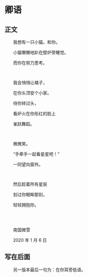 # 卿语

## 正文

　　我想有一只小猫，和你。 

　　小猫懒懒地趴在壁炉旁睡觉。 

　　而你在努力思考。

<br>

　　我会悄悄让橘子， 

　　在你头顶安个小家。

　　待你转过头，

　　看炉火在你彤红的脸上

　　雀跃舞蹈。

<br>

　　微微笑。

　　“手牵手一起看星星吧！”

　　一同望向窗外。

<br>

　　然后趁着所有星辰

　　划过你眼眸那刻， 

　　轻轻拥抱你。

<br>
<br>

　　南国微雪

　　2020 年 1 月 6 日

## 写在后面

　　另一版本最后一句为：在你耳旁低语。